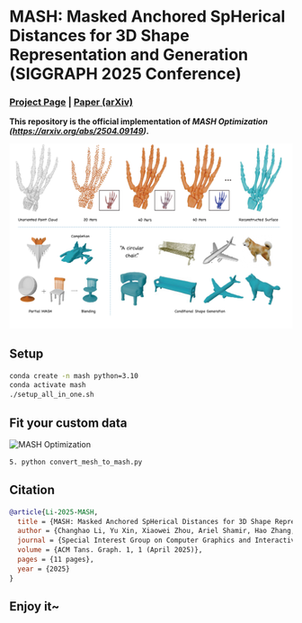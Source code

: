 # MASH: Masked Anchored SpHerical Distances for 3D Shape Representation and Generation (SIGGRAPH 2025 Conference)

### [Project Page](https://565353780.github.io/MASH/) | [Paper (arXiv)](https://arxiv.org/abs/2504.09149)

**This repository is the official implementation of *MASH Optimization (<https://arxiv.org/abs/2504.09149>)*.**

![MASH Teaser](https://github.com/565353780/MASH/blob/master/images/representative_image.jpg)

## Setup

```bash
conda create -n mash python=3.10
conda activate mash
./setup_all_in_one.sh
```

## Fit your custom data

![MASH Optimization](https://github.com/565353780/MASH/blob/master/video/5_diff_opt.gif)

```bash
5. python convert_mesh_to_mash.py
```

## Citation

```bibtex
@article{Li-2025-MASH,
  title = {MASH: Masked Anchored SpHerical Distances for 3D Shape Representation and Generation},
  author = {Changhao Li, Yu Xin, Xiaowei Zhou, Ariel Shamir, Hao Zhang, Ligang Liu, Ruizhen Hu},
  journal = {Special Interest Group on Computer Graphics and Interactive Techniques Conference Conference Papers (SIGGRAPH Conference Papers ’25)},
  volume = {ACM Tans. Graph. 1, 1 (April 2025)},
  pages = {11 pages},
  year = {2025}
}
```

## Enjoy it~
